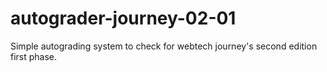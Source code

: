 # autograder-journey-02-01
Simple autograding system to check for webtech journey's second edition first phase. 
